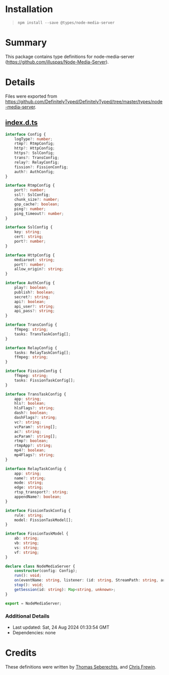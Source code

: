 # Installation
> `npm install --save @types/node-media-server`

# Summary
This package contains type definitions for node-media-server (https://github.com/illuspas/Node-Media-Server).

# Details
Files were exported from https://github.com/DefinitelyTyped/DefinitelyTyped/tree/master/types/node-media-server.
## [index.d.ts](https://github.com/DefinitelyTyped/DefinitelyTyped/tree/master/types/node-media-server/index.d.ts)
````ts
interface Config {
    logType?: number;
    rtmp?: RtmpConfig;
    http?: HttpConfig;
    https?: SslConfig;
    trans?: TransConfig;
    relay?: RelayConfig;
    fission?: FissionConfig;
    auth?: AuthConfig;
}

interface RtmpConfig {
    port?: number;
    ssl?: SslConfig;
    chunk_size?: number;
    gop_cache?: boolean;
    ping?: number;
    ping_timeout?: number;
}

interface SslConfig {
    key: string;
    cert: string;
    port?: number;
}

interface HttpConfig {
    mediaroot: string;
    port?: number;
    allow_origin?: string;
}

interface AuthConfig {
    play?: boolean;
    publish?: boolean;
    secret?: string;
    api?: boolean;
    api_user?: string;
    api_pass?: string;
}

interface TransConfig {
    ffmpeg: string;
    tasks: TransTaskConfig[];
}

interface RelayConfig {
    tasks: RelayTaskConfig[];
    ffmpeg: string;
}

interface FissionConfig {
    ffmpeg: string;
    tasks: FissionTaskConfig[];
}

interface TransTaskConfig {
    app: string;
    hls?: boolean;
    hlsFlags?: string;
    dash?: boolean;
    dashFlags?: string;
    vc?: string;
    vcParam?: string[];
    ac?: string;
    acParam?: string[];
    rtmp?: boolean;
    rtmpApp?: string;
    mp4?: boolean;
    mp4Flags?: string;
}

interface RelayTaskConfig {
    app: string;
    name?: string;
    mode: string;
    edge: string;
    rtsp_transport?: string;
    appendName?: boolean;
}

interface FissionTaskConfig {
    rule: string;
    model: FissionTaskModel[];
}

interface FissionTaskModel {
    ab: string;
    vb: string;
    vs: string;
    vf: string;
}

declare class NodeMediaServer {
    constructor(config: Config);
    run(): void;
    on(eventName: string, listener: (id: string, StreamPath: string, args: object) => void): void;
    stop(): void;
    getSession(id: string): Map<string, unknown>;
}

export = NodeMediaServer;

````

### Additional Details
 * Last updated: Sat, 24 Aug 2024 01:33:54 GMT
 * Dependencies: none

# Credits
These definitions were written by [Thomas Seberechts](https://github.com/Tseberechts), and [Chris Frewin](https://github.com/princefishthrower).
